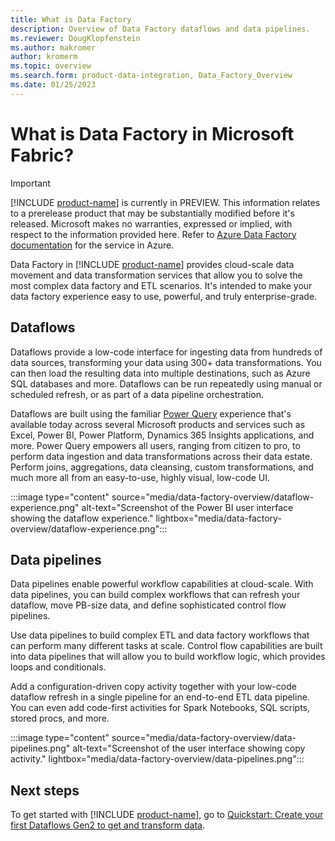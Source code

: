 ```yaml
---
title: What is Data Factory
description: Overview of Data Factory dataflows and data pipelines.
ms.reviewer: DougKlopfenstein
ms.author: makromer
author: kromerm
ms.topic: overview
ms.search.form: product-data-integration, Data_Factory_Overview
ms.date: 01/25/2023
---
```


# What is Data Factory in Microsoft Fabric?

> [!IMPORTANT]
> [!INCLUDE [product-name](../includes/product-name.md)] is currently in PREVIEW.
> This information relates to a prerelease product that may be substantially modified before it's released. Microsoft makes no warranties, expressed or implied, with respect to the information provided here. Refer to [Azure Data Factory documentation](/azure/data-factory/) for the service in Azure.

Data Factory in [!INCLUDE [product-name](../includes/product-name.md)] provides cloud-scale data movement and data transformation services that allow you to solve the most complex data factory and ETL scenarios. It's intended to make your data factory experience easy to use, powerful, and truly enterprise-grade.

## Dataflows

Dataflows provide a low-code interface for ingesting data from hundreds of data sources, transforming your data using 300+ data transformations. You can then load the resulting data into multiple destinations, such as Azure SQL databases and more. Dataflows can be run repeatedly using manual or scheduled refresh, or as part of a data pipeline orchestration.

Dataflows are built using the familiar [Power Query](/power-query/power-query-what-is-power-query) experience that's available today across several Microsoft products and services such as Excel, Power BI, Power Platform, Dynamics 365 Insights applications, and more. Power Query empowers all users, ranging from citizen to pro, to perform data ingestion and data transformations across their data estate. Perform joins, aggregations, data cleansing, custom transformations, and much more all from an easy-to-use, highly visual, low-code UI.

:::image type="content" source="media/data-factory-overview/dataflow-experience.png" alt-text="Screenshot of the Power BI user interface showing the dataflow experience." lightbox="media/data-factory-overview/dataflow-experience.png":::

## Data pipelines

Data pipelines enable powerful workflow capabilities at cloud-scale. With data pipelines, you can build complex workflows that can refresh your dataflow, move PB-size data, and define sophisticated control flow pipelines.

Use data pipelines to build complex ETL and data factory workflows that can perform many different tasks at scale. Control flow capabilities are built into data pipelines that will allow you to build workflow logic, which provides loops and conditionals.

Add a configuration-driven copy activity together with your low-code dataflow refresh in a single pipeline for an end-to-end ETL data pipeline. You can even add code-first activities for Spark Notebooks, SQL scripts, stored procs, and more.

:::image type="content" source="media/data-factory-overview/data-pipelines.png" alt-text="Screenshot of the user interface showing copy activity." lightbox="media/data-factory-overview/data-pipelines.png":::

## Next steps

To get started with [!INCLUDE [product-name](../includes/product-name.md)], go to [Quickstart: Create your first Dataflows Gen2 to get and transform data](create-first-dataflow-gen2.md).
